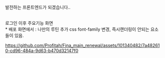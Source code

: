 발전하는 프론트엔드가 되겠습니다..

<Br> 로그인 이후 주요기능 화면 <Br> * 배포 화면에서 :  나만의 루틴 추가 css font-family 변경, 즉시랜더링이 안되는 요소들이 있음. <br>

https://github.com/Profitah/Fina_main_renewal/assets/101340482/7a482610-cd96-484a-9d63-b470d32147f0

